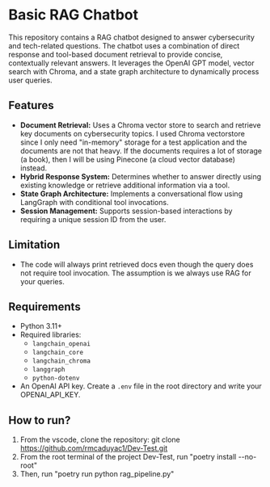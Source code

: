 # Basic RAG Chatbot

This repository contains a RAG chatbot designed to answer cybersecurity and tech-related questions. The chatbot uses a combination of direct response and tool-based document retrieval to provide concise, contextually relevant answers. It leverages the OpenAI GPT model, vector search with Chroma, and a state graph architecture to dynamically process user queries.

## Features

- **Document Retrieval:** Uses a Chroma vector store to search and retrieve key documents on cybersecurity topics. I used Chroma vectorstore since I only need "in-memory" storage for a test application and the documents are not that heavy. If the documents requires a lot of storage (a book), then I will be using Pinecone (a cloud vector database) instead.
- **Hybrid Response System:** Determines whether to answer directly using existing knowledge or retrieve additional information via a tool.
- **State Graph Architecture:** Implements a conversational flow using LangGraph with conditional tool invocations.
- **Session Management:** Supports session-based interactions by requiring a unique session ID from the user.

## Limitation
- The code will always print retrieved docs even though the query does not require tool invocation. The assumption is we always use RAG for your queries.

## Requirements

- Python 3.11+
- Required libraries:
  - `langchain_openai`
  - `langchain_core`
  - `langchain_chroma`
  - `langgraph`
  - `python-dotenv`
- An OpenAI API key. Create a `.env` file in the root directory and write your OPENAI_API_KEY.

## How to run?
1. From the vscode, clone the repository: git clone https://github.com/rmcaduyac1/Dev-Test.git
2. From the root terminal of the project Dev-Test, run "poetry install --no-root"
3. Then, run "poetry run python rag_pipeline.py"
